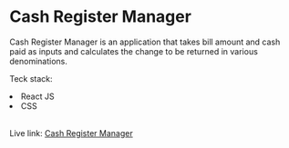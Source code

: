 # Cash Register Manager

Cash Register Manager is an application that takes bill amount and cash paid as inputs and calculates the change to be returned in various denominations.
<br>

Teck stack:
<br>

<li>React JS</li>
<li>CSS</li>
<br>

Live link: [Cash Register Manager](https://ghp-bill-change-generator.netlify.app/)
